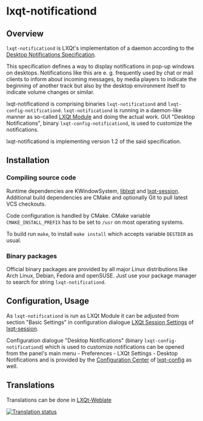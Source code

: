 # lxqt-notificationd

## Overview

`lxqt-notificationd` is LXQt's implementation of a daemon according to the
[Desktop Notifications Specification](https://specifications.freedesktop.org/notification-spec/latest/).

This specification defines a way to display notifications in pop-up windows on
desktops. Notifications like this are e. g. frequently used by chat or mail
clients to inform about incoming messages, by media players to indicate the
beginning of another track but also by the desktop environment itself to indicate
volume changes or similar.

lxqt-notificationd is comprising binaries `lxqt-notificationd` and
`lxqt-config-notificationd`.
`lxqt-notificationd` is running in a daemon-like manner as so-called
[LXQt Module](https://github.com/lxqt/lxqt-session#lxqt-modules) and doing the
actual work. GUI "Desktop Notifications", binary `lxqt-config-notificationd`, is
used to customize the notifications.

lxqt-notificationd is implementing version 1.2 of the said specification.

## Installation

### Compiling source code

Runtime dependencies are KWindowSystem, [liblxqt](https://github.com/lxqt/liblxqt)
and [lxqt-session](https://github.com/lxqt/lxqt-session).
Additional build dependencies are CMake and optionally Git to pull latest VCS
checkouts.

Code configuration is handled by CMake. CMake variable `CMAKE_INSTALL_PREFIX` has
to be set to `/usr` on most operating systems.

To build run `make`, to install `make install` which accepts variable `DESTDIR`
as usual.

### Binary packages

Official binary packages are provided by all major Linux distributions like Arch
Linux, Debian, Fedora and openSUSE. Just use your
package manager to search for string `lxqt-notificationd`.

## Configuration, Usage

As `lxqt-notificationd` is run as LXQt Module it can be adjusted from section
"Basic Settings" in configuration dialogue
[LXQt Session Settings](https://github.com/lxqt/lxqt-session#lxqt-session-settings)
of [lxqt-session](https://github.com/lxqt/lxqt-session).

Configuration dialogue "Desktop Notifications" (binary `lxqt-config-notificationd`)
which is used to customize notifications can be opened from the panel's main
menu - Preferences - LXQt Settings - Desktop Notifications and is provided by the
[Configuration Center](https://github.com/lxqt/lxqt-config#configuration-center)
of [lxqt-config](https://github.com/lxqt/lxqt-config) as well.

## Translations

Translations can be done in [LXQt-Weblate](https://translate.lxqt-project.org/projects/lxqt-configuration/lxqt-notificationd)

<a href="https://translate.lxqt-project.org/projects/lxqt-configuration/lxqt-notificationd">
<img src="https://translate.lxqt-project.org/widgets/lxqt-configuration/-/lxqt-notificationd/multi-auto.svg" alt="Translation status" />
</a>
